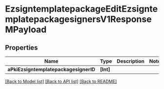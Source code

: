 # EzsigntemplatepackageEditEzsigntemplatepackagesignersV1ResponseMPayload

## Properties
Name | Type | Description | Notes
------------ | ------------- | ------------- | -------------
**aPkiEzsigntemplatepackagesignerID** | **[Int]** |  | 

[[Back to Model list]](../README.md#documentation-for-models) [[Back to API list]](../README.md#documentation-for-api-endpoints) [[Back to README]](../README.md)


